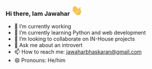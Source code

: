 ### Hi there, Iam Jawahar <img src="https://raw.githubusercontent.com/ABSphreak/ABSphreak/master/gifs/Hi.gif" width="30px"> 

- 🔭 I’m currently working 
- 🌱 I’m currently learning Python and web development
- 👯 I’m looking to collaborate on IN-House projects
- 💬 Ask me about an introvert
- 📫 How to reach me: jawaharbhaskaran@gmail.com
- 😄 Pronouns: He/him
